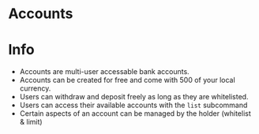 # Accounts

# Info
- Accounts are multi-user accessable bank accounts.<br />
- Accounts can be created for free and come with 500 of your local currency.<br />
- Users can withdraw and deposit freely as long as they are whitelisted.<br />
- Users can access their available accounts with the `list` subcommand<br />
- Certain aspects of an account can be managed by the holder (whitelist & limit)